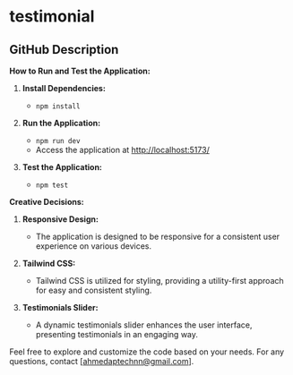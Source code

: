 # testimonial

## GitHub Description

**How to Run and Test the Application:**

1. **Install Dependencies:**
    - `npm install`

2. **Run the Application:**
    - `npm run dev`
    - Access the application at [http://localhost:5173/](http://localhost:5173/)

3. **Test the Application:**
    - `npm test`

**Creative Decisions:**

1. **Responsive Design:**
    - The application is designed to be responsive for a consistent user experience on various devices.

2. **Tailwind CSS:**
    - Tailwind CSS is utilized for styling, providing a utility-first approach for easy and consistent styling.

3. **Testimonials Slider:**
    - A dynamic testimonials slider enhances the user interface, presenting testimonials in an engaging way.

Feel free to explore and customize the code based on your needs. For any questions, contact [ahmedaptechnn@gmail.com].